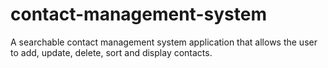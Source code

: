 # contact-management-system
A searchable contact management system application that allows the user to add, update, delete, sort and display contacts.
